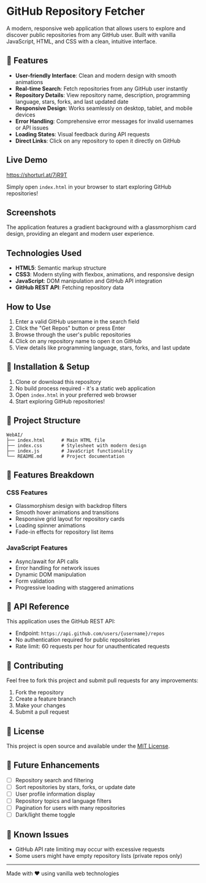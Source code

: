 # GitHub Repository Fetcher

A modern, responsive web application that allows users to explore and discover public repositories from any GitHub user. Built with vanilla JavaScript, HTML, and CSS with a clean, intuitive interface.

## 🌟 Features

- **User-friendly Interface**: Clean and modern design with smooth animations
- **Real-time Search**: Fetch repositories from any GitHub user instantly
- **Repository Details**: View repository name, description, programming language, stars, forks, and last updated date
- **Responsive Design**: Works seamlessly on desktop, tablet, and mobile devices
- **Error Handling**: Comprehensive error messages for invalid usernames or API issues
- **Loading States**: Visual feedback during API requests
- **Direct Links**: Click on any repository to open it directly on GitHub

## Live Demo

https://shorturl.at/7jR9T


Simply open `index.html` in your browser to start exploring GitHub repositories!

## Screenshots

The application features a gradient background with a glassmorphism card design, providing an elegant and modern user experience.

## Technologies Used

- **HTML5**: Semantic markup structure
- **CSS3**: Modern styling with flexbox, animations, and responsive design
- **JavaScript**: DOM manipulation and GitHub API integration
- **GitHub REST API**: Fetching repository data

## How to Use

1. Enter a valid GitHub username in the search field
2. Click the "Get Repos" button or press Enter
3. Browse through the user's public repositories
4. Click on any repository name to open it on GitHub
5. View details like programming language, stars, forks, and last update

## 🔧 Installation & Setup

1. Clone or download this repository
2. No build process required - it's a static web application
3. Open `index.html` in your preferred web browser
4. Start exploring GitHub repositories!

## 📁 Project Structure

```
WebAI/
├── index.html      # Main HTML file
├── index.css       # Stylesheet with modern design
├── index.js        # JavaScript functionality
└── README.md       # Project documentation
```

## 🎨 Features Breakdown

### CSS Features

- Glassmorphism design with backdrop filters
- Smooth hover animations and transitions
- Responsive grid layout for repository cards
- Loading spinner animations
- Fade-in effects for repository list items

### JavaScript Features

- Async/await for API calls
- Error handling for network issues
- Dynamic DOM manipulation
- Form validation
- Progressive loading with staggered animations

## 🔗 API Reference

This application uses the GitHub REST API:

- Endpoint: `https://api.github.com/users/{username}/repos`
- No authentication required for public repositories
- Rate limit: 60 requests per hour for unauthenticated requests

## 🤝 Contributing

Feel free to fork this project and submit pull requests for any improvements:

1. Fork the repository
2. Create a feature branch
3. Make your changes
4. Submit a pull request

## 📄 License

This project is open source and available under the [MIT License](LICENSE).

## 🔮 Future Enhancements

- [ ] Repository search and filtering
- [ ] Sort repositories by stars, forks, or update date
- [ ] User profile information display
- [ ] Repository topics and language filters
- [ ] Pagination for users with many repositories
- [ ] Dark/light theme toggle

## 🐛 Known Issues

- GitHub API rate limiting may occur with excessive requests
- Some users might have empty repository lists (private repos only)

---

Made with ❤️ using vanilla web technologies
